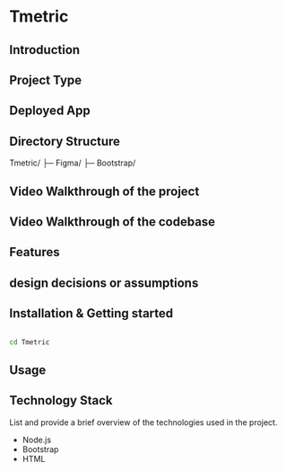 # Tmetric

## Introduction


## Project Type


## Deployed App


## Directory Structure
Tmetric/
├─ Figma/
├─ Bootstrap/


## Video Walkthrough of the project


## Video Walkthrough of the codebase


## Features


## design decisions or assumptions


## Installation & Getting started


```bash

cd Tmetric
```

## Usage




## Technology Stack
List and provide a brief overview of the technologies used in the project.

- Node.js
- Bootstrap
- HTML

